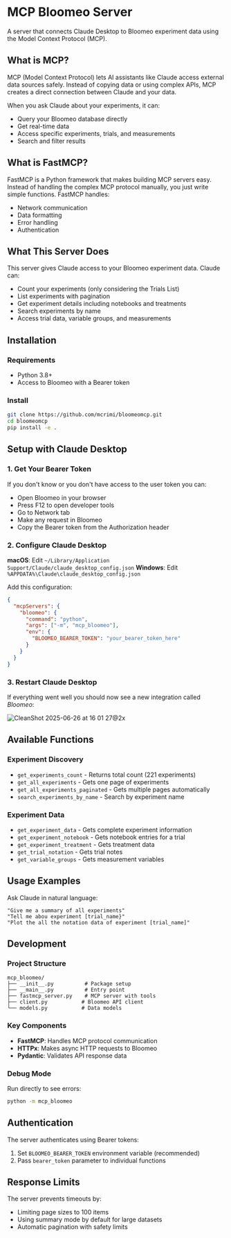 # MCP Bloomeo Server

A server that connects Claude Desktop to Bloomeo experiment data using the Model Context Protocol (MCP).

## What is MCP?

MCP (Model Context Protocol) lets AI assistants like Claude access external data sources safely. Instead of copying data or using complex APIs, MCP creates a direct connection between Claude and your data.

When you ask Claude about your experiments, it can:
- Query your Bloomeo database directly
- Get real-time data
- Access specific experiments, trials, and measurements
- Search and filter results

## What is FastMCP?

FastMCP is a Python framework that makes building MCP servers easy. Instead of handling the complex MCP protocol manually, you just write simple functions. FastMCP handles:
- Network communication
- Data formatting  
- Error handling
- Authentication

## What This Server Does

This server gives Claude access to your Bloomeo experiment data. Claude can:
- Count your experiments (only considering the Trials List)
- List experiments with pagination
- Get experiment details including notebooks and treatments
- Search experiments by name
- Access trial data, variable groups, and measurements

## Installation

### Requirements
- Python 3.8+
- Access to Bloomeo with a Bearer token

### Install
```bash
git clone https://github.com/mcrimi/bloomeomcp.git
cd bloomeomcp
pip install -e .
```

## Setup with Claude Desktop

### 1. Get Your Bearer Token

If you don't know or you don't have access to the user token you can:

- Open Bloomeo in your browser
- Press F12 to open developer tools
- Go to Network tab
- Make any request in Bloomeo
- Copy the Bearer token from the Authorization header

### 2. Configure Claude Desktop

**macOS**: Edit `~/Library/Application Support/Claude/claude_desktop_config.json`
**Windows**: Edit `%APPDATA%\Claude\claude_desktop_config.json`

Add this configuration:
```json
{
  "mcpServers": {
    "bloomeo": {
      "command": "python",
      "args": ["-m", "mcp_bloomeo"],
      "env": {
        "BLOOMEO_BEARER_TOKEN": "your_bearer_token_here"
      }
    }
  }
}
```

### 3. Restart Claude Desktop

If everything went well you should now see a new integration called *Bloomeo*:

![CleanShot 2025-06-26 at 16 01 27@2x](https://github.com/user-attachments/assets/d6bf3a63-239f-4e83-8c1d-17af28a56f83)


## Available Functions

### Experiment Discovery
- `get_experiments_count` - Returns total count (221 experiments)
- `get_all_experiments` - Gets one page of experiments  
- `get_all_experiments_paginated` - Gets multiple pages automatically
- `search_experiments_by_name` - Search by experiment name

### Experiment Data
- `get_experiment_data` - Gets complete experiment information
- `get_experiment_notebook` - Gets notebook entries for a trial
- `get_experiment_treatment` - Gets treatment data
- `get_trial_notation` - Gets trial notes
- `get_variable_groups` - Gets measurement variables

## Usage Examples

Ask Claude in natural language:

```
"Give me a summary of all experiments"
"Tell me abou experiment [trial_name}"
"Plot the all the notation data of experiment [trial_name]"
```


## Development

### Project Structure
```
mcp_bloomeo/
├── __init__.py          # Package setup
├── __main__.py          # Entry point  
├── fastmcp_server.py    # MCP server with tools
├── client.py           # Bloomeo API client
└── models.py           # Data models
```

### Key Components
- **FastMCP**: Handles MCP protocol communication
- **HTTPx**: Makes async HTTP requests to Bloomeo
- **Pydantic**: Validates API response data

### Debug Mode
Run directly to see errors:
```bash
python -m mcp_bloomeo
```

## Authentication

The server authenticates using Bearer tokens:
1. Set `BLOOMEO_BEARER_TOKEN` environment variable (recommended)
2. Pass `bearer_token` parameter to individual functions

## Response Limits

The server prevents timeouts by:
- Limiting page sizes to 100 items
- Using summary mode by default for large datasets
- Automatic pagination with safety limits 

